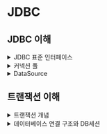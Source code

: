 # JDBC
## JDBC 이해
<details>
<summary>JDBC 표준 인터페이스</summary>

* JDBC 표준 인터페이스
  * 연결 - java.sql.Connection
  * SQL을 담은 내용 - java.sql.Statement
  * SQL요청 응답 - java.sql.ResultSet
<br/>
* JDBC 드라이버
  * JDBC인터페이스들을 DB벤더들이 각자의 방식으로 구현해 놓음
  * Oracle 드라이버, MySql드라이버
</details>

<details>
<summary>커넥션 풀</summary>

* 문제점
  - 데이터 베이스는 커넥션을 매번 획득, TCP/IP 커넥션을 새로 생성하기 위한 리소스를 매번 사용해야 한다.
  - 고객이 서비스를 사용할 때 SQL 실행시간 + 커넥션 생성 시간 까지 추가됨
* 커넥션 풀
  - 애플리케이션 시작시점에 커넥션 풀을 필요한 만큼 미리 생성 (기본값은 보통 10)
  - 커넥션 반환시 커넥션을 종료하는 것이 아니라, 커넥션이 살아있는 상태로 반환
  - 직접 만들 수 도 있지만 성능, 사용성 고려하면 오픈 소스 커넥션풀을 사용
  - **대표 커넥션 풀**
    - HikariCP (이것만 거의 사용)
    - tomcat-jdbc pool

</details>

<details>
<summary>DataSource</summary>

* 커넥션 획득 방법
  * JDBC DriverManager사용
  * 커넥션 풀 사용
* 커넥션 획득 방법을 추상화 해서 사용
  * DataSoruce는 *커넥션 획득 방법*을 추상화 하는 인터페이스다 
  * 커넥션 얻어오는 방법을 바꿔도 코드의 수정이 발생하지 않음
  * 구현체마다 커넥션 얻어오는 방법 구현
* 정리
  * 자바는 DataSource를 통해 커넥션 획득방법을 추상화 했다.
  * 애플리케이션 로직은 DataSource 인터페이스에만 의존하면 됨 -> DriverManagerDataSource를 통해서 DriverManager를 사용하다가 커넥션 풀을 사용하도록 코드를 변경해도 애플리케이션 로직은 변경하지 않아도 된다.
  * 설정과 사용의 분리
    * 설정: DataSource를 만들고 필요한 속성을 사용해서 URL, USERNAME, PASSWORD같은 부분을 입력하는 것을 말함
    * 사용: 설정은 신경쓰지않고 DataSource의 getConnection()만 호출해서 사용
  * 설정과 사용을 분리함에따라 객체를 설정하는 부분과, 사용하는 부분을 명확하게 분리 가능
* 커넥션 풀 사용
  * 커넥션풀 크기 지정(setMaximumPoolSize)
  * 커넥션풀에서 커넥션 생성하는 작업은 애플리케이션에 영향을 주지 않기 위해 별도의 커넥션에서 실행된다. 별도의 쓰레드에서 동작하기 때문에 테스트가 먼저 종료되어 버린다. Thread.sleep을 통해 대기시간을 주어야 쓰레드 풀에 커넥션이 생성되는 로그를 확인 가능하다.
  * 스프링부트 3.1 이상에서의 HikariPool 사용
    * 3.1버전 이상부터 HikariCP가 기본 로그레벨을 INFO로 설정하기 때문에 간단한 로그만 표현된다.
    * DEBUG레벨의 로그를 보기위해 src/main/resources/logback.xml 파일 추가 필요
</details>

## 트랜잭션 이해
<details>
<summary>트랜잭션 개념</summary>

* ACID
  * 원자성
    * 트랜잭션내의 실행한 작업들은 하나의 작업을 실행한것 처럼 모두 성공하거나 모두 실패해야한다.
  * 일관성
    * 모든 트랜잭션은 일관성 있는 데이터베이스 상태를 유지해야한다.
      * ex: 데이터 베이스에서 정한 무결성 제약 조건을 항상 만족해야함
  * 격리성
    * 동시에 실행되는 트랜잭션은 서로의 연산에 영향을 주지 못한다.
    * 동시성과 관련된 성능이슈로인해 격리레벨(Isolation level)을 설정할 수 있음
  * 지속성
    * 한번 반영된 결과는 영구적으로 기록되어야 한다.
    * 중간에 시스템에 문제가 발생해도 데이터베이스 로그 등을 사용해서 성공한 트랜잭션 내용을 복구해야 한다.
* 트랜잭션 결리 수준 - Isolation level
  * READ UNCOMMITED(커밋되지 않은 읽기)
  * READ COMMITED(커밋된 읽기) - 기본적으로 많이 사용
  * REPETABLE READ(반복가능한 읽기)
  * SERIALIZABLE(직렬화 가능)
  * 참고
    * JPA 책 16.1(트랜잭션과 락)
</details>

<details>
<summary>데이터베이스 연결 구조와 DB세션</summary>

* 데이터 베이스 연결구조
  * 사용자는 WAS나 DB접근 툴 같은 클라이언트를 사용해서 접근가능
  * 클라이언트는 데이터베이스 서버에 연결을 요청하고 커넥션을 맺음
  * 커넥션이 맺어지고 데이터베이스 서버는 내부적으로 세션을 생성, 만들어진 세션으로 커넥션을 통한 모든 요청 실행
    * 커넥션 풀이 10개의 커넥션을 생성하면, 세션도 10개 만들어짐
  * 흐름
    * 클라이언트로 SQL전달 -> 커넥션에 연결된 세션이 SQL실행 -> 세션은 트랜잭션을 시작하고 커밋 또는 롤백 -> 트랜잭션 종료
    * 사용자가 커넥션을 닫거나, DB관리자가 세션을 강제로 종료하면 세션은 종료
</details>

